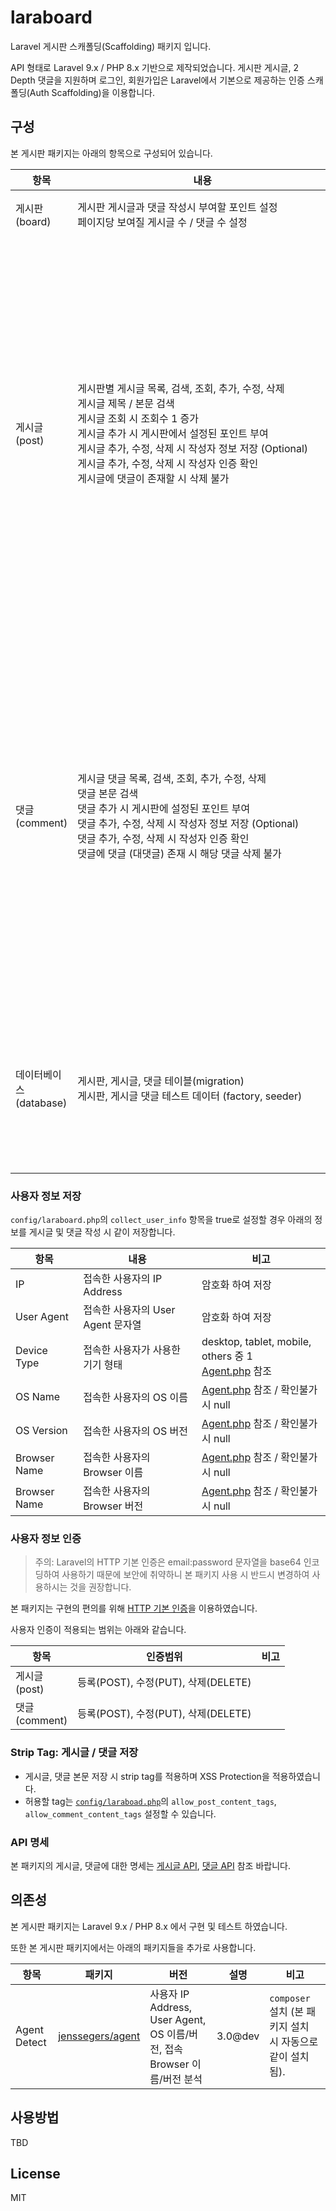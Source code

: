 # laraboard

Laravel 게시판 스캐폴딩(Scaffolding) 패키지 입니다.

API 형태로 Laravel 9.x / PHP 8.x 기반으로 제작되었습니다. 게시판 게시글, 2 Depth 댓글을 지원하며 로그인, 회원가입은 Laravel에서 기본으로 제공하는 인증 스캐폴딩(Auth Scaffolding)을 이용합니다.

## 구성

본 게시판 패키지는 아래의 항목으로 구성되어 있습니다.

| 항목 | <div style="width:400px">내용</div> | 비고 |
| ---- | ---- | ---- |
| 게시판<br>(board) | 게시판 게시글과 댓글 작성시 부여할 포인트 설정<br> 페이지당 보여질 게시글 수 / 댓글 수 설정 | 게시판 테이블에서 직접 설정 |
| 게시글<br>(post) | 게시판별 게시글 목록, 검색, 조회, 추가, 수정, 삭제<br> 게시글 제목 / 본문 검색<br> 게시글 조회 시 조회수 1 증가<br> 게시글 추가 시 게시판에서 설정된 포인트 부여<br> 게시글 추가, 수정, 삭제 시 작성자 정보 저장 (Optional)<br> 게시글 추가, 수정, 삭제 시 작성자 인증 확인<br> 게시글에 댓글이 존재할 시 삭제 불가 | 작성자 정보는 암호화된 Ip Address, User Agent와 User Agent 기반으로 분석한 사용자 정보(Device, OS, Browser) 저장 (Optional)<br> 게시글 추가 시 검색용으로 [Strip tag](https://www.php.net/manual/en/function.strip-tags.php)된 게시글 본문 별도 저장<br> 게시글 삭제 시 [Soft Delete](https://laravel.kr/docs/9.x/eloquent#%EC%86%8C%ED%94%84%ED%8A%B8%20%EC%82%AD%EC%A0%9C%ED%95%98%EA%B8%B0) 적용 |
| 댓글<br>(comment) | 게시글 댓글 목록, 검색, 조회, 추가, 수정, 삭제<br> 댓글 본문 검색<br> 댓글 추가 시 게시판에 설정된 포인트 부여<br> 댓글 추가, 수정, 삭제 시 작성자 정보 저장 (Optional)<br> 댓글 추가, 수정, 삭제 시 작성자 인증 확인<br> 댓글에 댓글 (대댓글) 존재 시 해당 댓글 삭제 불가 | 작성자 정보는 암호화된 Ip Address, User Agent와 User Agent 기반으로 분석한 사용자 정보(Device, OS, Browser) 저장 (Optional)<br> 댓글 추가 시 검색용으로 [Strip tag](https://www.php.net/manual/en/function.strip-tags.php)된 게시글 본문 별도 저장<br> 댓글 삭제 시 [Soft Delete](https://laravel.kr/docs/9.x/eloquent#%EC%86%8C%ED%94%84%ED%8A%B8%20%EC%82%AD%EC%A0%9C%ED%95%98%EA%B8%B0) 적용 |
| 데이터베이스<br>(database) | 게시판, 게시글, 댓글 테이블(migration) <br> 게시판, 게시글 댓글 테스트 데이터 (factory, seeder) <br>| 게시글 200개 (일반글 )+ 5개(공지사항) 생성 <br> 댓글 100개 + 100개 댓글별 1~8개 사이의 자식 댓글 생성 |

### 사용자 정보 저장

`config/laraboard.php`의 `collect_user_info` 항목을 true로 설정할 경우 아래의 정보를 게시글 및 댓글 작성 시 같이 저장합니다.

| 항목 | 내용 | 비고 |
| ---- | ---- | ---- |
| IP | 접속한 사용자의 IP Address | 암호화 하여 저장 |
| User Agent | 접속한 사용자의 User Agent 문자열 | 암호화 하여 저장 |
| Device Type | 접속한 사용자가 사용한 기기 형태 | desktop, tablet, mobile, others 중 1<br> [Agent.php](src/Support/Detect/Agent.php) 참조|
| OS Name | 접속한 사용자의 OS 이름 | [Agent.php](src/Support/Detect/Agent.php) 참조 / 확인불가 시 null |
| OS Version | 접속한 사용자의 OS 버전 | [Agent.php](src/Support/Detect/Agent.php) 참조 / 확인불가 시 null  |
| Browser Name | 접속한 사용자의 Browser 이름 | [Agent.php](src/Support/Detect/Agent.php) 참조 / 확인불가 시 null  |
| Browser Name | 접속한 사용자의 Browser 버전 | [Agent.php](src/Support/Detect/Agent.php) 참조 / 확인불가 시 null  |

### 사용자 정보 인증

> 주의: Laravel의 HTTP 기본 인증은 email:password 문자열을 base64 인코딩하여 사용하기 때문에 보안에 취약하니 본 패키지 사용 시 반드시 변경하여 사용하시는 것을 권장합니다.

본 패키지는 구현의 편의를 위해 [HTTP 기본 인증](https://laravel.kr/docs/9.x/authentication#HTTP%20%EA%B8%B0%EB%B3%B8%20%EC%9D%B8%EC%A6%9D)을 이용하였습니다.

사용자 인증이 적용되는 범위는 아래와 같습니다.

| 항목 | 인증범위 | 비고 |
| ---- | ---- | ---- |
| 게시글<br>(post) | 등록(POST), 수정(PUT), 삭제(DELETE) |  |
| 댓글<br>(comment) | 등록(POST), 수정(PUT), 삭제(DELETE) |  |

### Strip Tag: 게시글 / 댓글 저장

- 게시글, 댓글 본문 저장 시 strip tag를 적용하며 XSS Protection을 적용하였습니다.
- 허용할 tag는 [`config/laraboad.php`](src/Laraboard/config/laraboard.php)의 `allow_post_content_tags`, `allow_comment_content_tags` 설정할 수 있습니다.

### API 명세

본 패키지의 게시글, 댓글에 대한 명세는 [게시글 API](rest.comment.example.http), [댓글 API](rest.comment.example.http) 참조 바랍니다.

## 의존성

본 게시판 패키지는 Laravel 9.x / PHP 8.x 에서 구현 및 테스트 하였습니다.

또한 본 게시판 패키지에서는 아래의 패키지들을 추가로 사용합니다.

| 항목 | 패키지 | 버전 | 설명 | 비고 |
| ---- | ----- | ---- | ---- | ----- |
| Agent Detect | [jenssegers/agent](https://packagist.org/packages/jenssegers/agent) | 사용자 IP Address, User Agent, OS 이름/버전, 접속 Browser 이름/버전 분석 | 3.0@dev | `composer` 설치 (본 패키지 설치 시 자동으로 같이 설치됨). |

## 사용방법

TBD 

## License

MIT